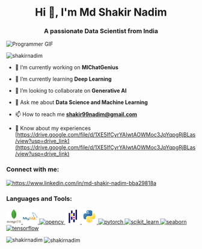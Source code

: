 
<h1 align="center">Hi 👋, I'm Md Shakir Nadim</h1>
<h3 align="center">A passionate Data Scientist from India</h3>
<!DOCTYPE html>
<html>
<head>
  
</head>
<body>
    <img src="https://cdn.dribbble.com/users/1162077/screenshots/3848914/programmer.gif" alt="Programmer GIF">
</body>
</html>


<p align="left"> <img src="https://komarev.com/ghpvc/?username=shakirnadim&label=Profile%20views&color=0e75b6&style=flat" alt="shakirnadim" /> </p>

- 🔭 I’m currently working on **MlChatGenius**

- 🌱 I’m currently learning **Deep Learning**

- 👯 I’m looking to collaborate on **Generative AI**

- 💬 Ask me about **Data Science and Machine Learning**

- 📫 How to reach me **shakir99nadim@gmail.com**

- 📄 Know about my experiences [https://drive.google.com/file/d/1XE5IfCyrYAIwtAOWMoc3JpYqpgRjBLas/view?usp=drive_link](https://drive.google.com/file/d/1XE5IfCyrYAIwtAOWMoc3JpYqpgRjBLas/view?usp=drive_link)

<h3 align="left">Connect with me:</h3>
<p align="left">
<a href="https://linkedin.com/in/https://www.linkedin.com/in/md-shakir-nadim-bba29818a" target="blank"><img align="center" src="https://raw.githubusercontent.com/rahuldkjain/github-profile-readme-generator/master/src/images/icons/Social/linked-in-alt.svg" alt="https://www.linkedin.com/in/md-shakir-nadim-bba29818a" height="30" width="40" /></a>
</p>

<h3 align="left">Languages and Tools:</h3>
<p align="left"> <a href="https://www.mongodb.com/" target="_blank" rel="noreferrer"> <img src="https://raw.githubusercontent.com/devicons/devicon/master/icons/mongodb/mongodb-original-wordmark.svg" alt="mongodb" width="40" height="40"/> </a> <a href="https://www.mysql.com/" target="_blank" rel="noreferrer"> <img src="https://raw.githubusercontent.com/devicons/devicon/master/icons/mysql/mysql-original-wordmark.svg" alt="mysql" width="40" height="40"/> </a> <a href="https://opencv.org/" target="_blank" rel="noreferrer"> <img src="https://www.vectorlogo.zone/logos/opencv/opencv-icon.svg" alt="opencv" width="40" height="40"/> </a> <a href="https://pandas.pydata.org/" target="_blank" rel="noreferrer"> <img src="https://raw.githubusercontent.com/devicons/devicon/2ae2a900d2f041da66e950e4d48052658d850630/icons/pandas/pandas-original.svg" alt="pandas" width="40" height="40"/> </a> <a href="https://www.python.org" target="_blank" rel="noreferrer"> <img src="https://raw.githubusercontent.com/devicons/devicon/master/icons/python/python-original.svg" alt="python" width="40" height="40"/> </a> <a href="https://pytorch.org/" target="_blank" rel="noreferrer"> <img src="https://www.vectorlogo.zone/logos/pytorch/pytorch-icon.svg" alt="pytorch" width="40" height="40"/> </a> <a href="https://scikit-learn.org/" target="_blank" rel="noreferrer"> <img src="https://upload.wikimedia.org/wikipedia/commons/0/05/Scikit_learn_logo_small.svg" alt="scikit_learn" width="40" height="40"/> </a> <a href="https://seaborn.pydata.org/" target="_blank" rel="noreferrer"> <img src="https://seaborn.pydata.org/_images/logo-mark-lightbg.svg" alt="seaborn" width="40" height="40"/> </a> <a href="https://www.tensorflow.org" target="_blank" rel="noreferrer"> <img src="https://www.vectorlogo.zone/logos/tensorflow/tensorflow-icon.svg" alt="tensorflow" width="40" height="40"/> </a> </p>

<p><img align="left" src="https://github-readme-stats.vercel.app/api/top-langs?username=shakirnadim&show_icons=true&locale=en&layout=compact" alt="shakirnadim" /></p>

<p>&nbsp;<img align="center" src="https://github-readme-stats.vercel.app/api?username=shakirnadim&show_icons=true&locale=en" alt="shakirnadim" /></p>
